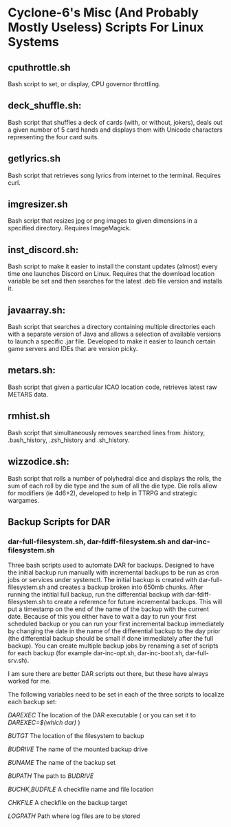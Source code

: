 # Cyclone-6's Misc (And Probably Mostly Useless) Scripts For Linux Systems

## cputhrottle.sh

Bash script to set, or display, CPU governor throttling.

## deck_shuffle.sh:

Bash script that shuffles a deck of cards (with, or without, jokers), deals out a given number of 5 card hands and displays them with Unicode characters representing the four card suits.

## getlyrics.sh

Bash script that retrieves song lyrics from internet to the terminal. Requires curl.

## imgresizer.sh

Bash script that resizes jpg or png images to given dimensions in a specified directory. Requires ImageMagick.

## inst_discord.sh:

Bash script to make it easier to install the constant updates (almost) every time one launches Discord on Linux. Requires that the download location variable be set and then searches for the latest .deb file version and installs it.

## javaarray.sh:

Bash script that searches a directory containing multiple directories each with a separate version of Java and allows a selection of available versions to launch a specific .jar file. Developed to make it easier to launch certain game servers and IDEs that are version picky.

## metars.sh:

Bash script that given a particular ICAO location code, retrieves latest raw METARS data.

## rmhist.sh

Bash script that simultaneously removes searched lines from .history, .bash_history, .zsh_history and .sh_history.

## wizzodice.sh:

Bash script that rolls a number of polyhedral dice and displays the rolls, the sum of each roll by die type and the sum of all the die type. Die rolls allow for modifiers (ie 4d6+2), developed to help in TTRPG and strategic wargames.

## Backup Scripts for DAR

### dar-full-filesystem.sh, dar-fdiff-filesystem.sh and dar-inc-filesystem.sh

Three bash scripts used to automate DAR for backups. Designed to have the initial backup run manually with incremental backups to be run as cron jobs or services under systemctl. The initial backup is created with dar-full-filesystem.sh and creates a backup broken into 650mb chunks. After running the intitial full backup, run the differential backup with dar-fdiff-filesystem.sh to create a reference for future incremental backups. This will put a timestamp on the end of the name of the backup with the current date. Because of this you either have to wait a day to run your first scheduled backup or you can run your first incremental backup immediately by changing the date in the name of the differential backup to the day prior (the differential backup should be small if done immediately after the full backup). You can create multiple backup jobs by renaming a set of scripts for each backup (for example dar-inc-opt.sh, dar-inc-boot.sh, dar-full-srv.sh).

I am sure there are better DAR scripts out there, but these have always worked for me.

The following variables need to be set in each of the three scripts to localize each backup set:

_DAREXEC_ The location of the DAR executable ( or you can set it to _DAREXEC=$(which dar)_ )

_BUTGT_ The location of the filesystem to backup

_BUDRIVE_ The name of the mounted backup drive

_BUNAME_ The name of the backup set

_BUPATH_ The path to _BUDRIVE_

_BUCHK_,_BUDFILE_ A checkfile name and file location

_CHKFILE_ A checkfile on the backup target

_LOGPATH_ Path where log files are to be stored


